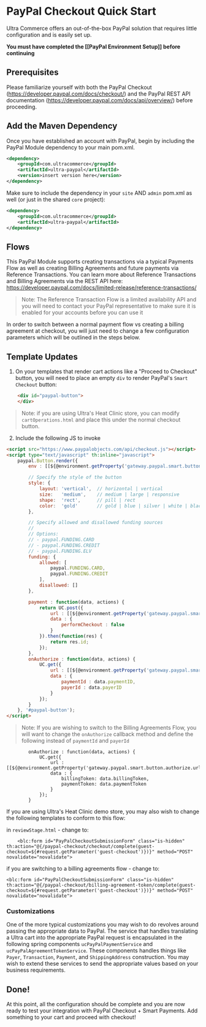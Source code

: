 # PayPal Checkout Quick Start

Ultra Commerce offers an out-of-the-box PayPal solution that requires little configuration and is easily set up.

**You must have completed the [[PayPal Environment Setup]] before continuing**

## Prerequisites
Please familiarize yourself with both the PayPal Checkout 
(https://developer.paypal.com/docs/checkout/) and the PayPal REST API documentation (https://developer.paypal.com/docs/api/overview/) before proceeding.

## Add the Maven Dependency
Once you have established an account with PayPal, begin by including the PayPal Module dependency to your main pom.xml.

```xml
<dependency>
    <groupId>com.ultracommerce</groupId>
    <artifactId>ultra-paypal</artifactId>
    <version>insert version here</version>
</dependency>
```

Make sure to include the dependency in your `site` AND `admin` pom.xml as well (or just in the shared `core` project):

```xml
<dependency>
    <groupId>com.ultracommerce</groupId>
    <artifactId>ultra-paypal</artifactId>
</dependency>
```

## Flows
This PayPal Module supports creating transactions via a typical Payments Flow as well as creating Billing Agreements and future payments
 via Reference Transactions. You can learn more about Reference Transactions and Billing Agreements via the REST API here: https://developer.paypal.com/docs/limited-release/reference-transactions/
  
> Note: The Reference Transaction Flow is a limited availability API and you will need to contact your PayPal representative to make sure
  it is enabled for your accounts before you can use it
  
In order to switch between a normal payment flow vs creating a billing agreement at checkout, you will just need to change a few configuration
parameters which will be outlined in the steps below.
  
## Template Updates

1. On your templates that render cart actions like a "Proceed to Checkout" button, you will need to place an empty `div` to render
PayPal's `Smart Checkout` button:

```html
    <div id="paypal-button">
    </div>
```

> Note: if you are using Ultra's Heat Clinic store, you can modify `cartOperations.html` and place this under the normal checkout button.

2. Include the following JS to invoke

```html
<script src="https://www.paypalobjects.com/api/checkout.js"></script>
<script type="text/javascript" th:inline="javascript">
    paypal.Button.render({
        env : [[${@environment.getProperty('gateway.paypal.smart.button.env')}]],

        // Specify the style of the button
        style: {
            layout: 'vertical',  // horizontal | vertical
            size:   'medium',    // medium | large | responsive
            shape:  'rect',      // pill | rect
            color:  'gold'       // gold | blue | silver | white | black
        },

        // Specify allowed and disallowed funding sources
        //
        // Options:
        // - paypal.FUNDING.CARD
        // - paypal.FUNDING.CREDIT
        // - paypal.FUNDING.ELV
        funding: {
            allowed: [
                paypal.FUNDING.CARD,
                paypal.FUNDING.CREDIT
            ],
            disallowed: []
        },

        payment : function(data, actions) {
            return UC.post({
                url : [[${@environment.getProperty('gateway.paypal.smart.button.payment.url')}]],
                data : {
                    performCheckout : false
                }
            }).then(function(res) {
                return res.id;
            });
        },
        onAuthorize : function(data, actions) {
            UC.get({
                url : [[${@environment.getProperty('gateway.paypal.smart.button.authorize.url')}]],
                data : {
                    paymentId : data.paymentID,
                    payerId : data.payerID
                }
            });
        }
    }, '#paypal-button');
</script>
```

> Note: If you are wishing to switch to the Billing Agreements Flow, you will want to change the `onAuthorize` callback method
  and define the following instead of `paymentId` and `payerId`
  
```
        onAuthorize : function(data, actions) {
            UC.get({
                url : [[${@environment.getProperty('gateway.paypal.smart.button.authorize.url')}]],
                data : {
                    billingToken: data.billingToken,
                    paymentToken: data.paymentToken
                }
            });
        }
```


If you are using Ultra's Heat Clinic demo store, you may also wish to change the following templates to conform to this flow:

in `reviewStage.html` - change to:

```
    <blc:form id="PayPalCheckoutSubmissionForm" class="is-hidden" th:action="@{/paypal-checkout/checkout/complete(guest-checkout=${#request.getParameter('guest-checkout')})}" method="POST" novalidate="novalidate">
```

if you are switching to a billing agreements flow - change to:

```
<blc:form id="PayPalCheckoutSubmissionForm" class="is-hidden" th:action="@{/paypal-checkout/billing-agreement-token/complete(guest-checkout=${#request.getParameter('guest-checkout')})}" method="POST" novalidate="novalidate">
```

### Customizations

One of the more typical customizations you may wish to do revolves around passing the appropriate data to PayPal.
The service that handles translating a Ultra cart into the appropriate PayPal request is encapsulated in the following spring components `ucPayPalPaymentService` and `ucPayPalAgreementTokenService`.
These components handles things like `Payer`, `Transaction`, `Payment`, and `ShippingAddress` construction. You may wish
to extend these services to send the appropriate values based on your business requirements.

## Done!
At this point, all the configuration should be complete and you are now ready to test your integration with PayPal Checkout + Smart Payments.
Add something to your cart and proceed with checkout!
